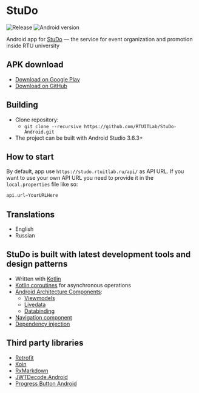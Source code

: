 # StuDo

![Release](https://img.shields.io/badge/Release-v0.2.0-informational.svg?style=flat)
![Android version](https://img.shields.io/badge/Android-7.0%2B-informational.svg)

Android app for [StuDo](https://studo.rtuitlab.ru) –– the service for event organization and promotion inside RTU university

## APK download
* [Download on Google Play](https://play.google.com/store/apps/details?id=ru.rtuitlab.studo)
* [Download on GitHub](https://github.com/RTUITLab/StuDo-Android/releases)

## Building
* Clone repository:
    * `git clone --recursive https://github.com/RTUITLab/StuDo-Android.git`
* The project can be built with Android Studio 3.6.3+

## How to start
By default, app use `https://studo.rtuitlab.ru/api/` as API URL. If you want to use your own API URL you need to provide it in the `local.properties` file like so:
```groovy
api.url=YourURLHere
```

## Translations
* English
* Russian

## StuDo is built with latest development tools and design patterns
* Written with [Kotlin](https://kotlinlang.org/)
* [Kotlin coroutines](https://kotlinlang.org/docs/reference/coroutines-overview.html) for asynchronous operations
* [Android Architecture Components](https://developer.android.com/topic/libraries/architecture):
    * [Viewmodels](https://developer.android.com/topic/libraries/architecture/viewmodel)
    * [Livedata](https://developer.android.com/topic/libraries/architecture/livedata)
    * [Databinding](https://developer.android.com/topic/libraries/data-binding)
* [Navigation component](https://developer.android.com/guide/navigation)
* [Dependency injection](https://developer.android.com/training/dependency-injection)

## Third party libraries
* [Retrofit](https://github.com/square/retrofit)
* [Koin](https://github.com/InsertKoinIO/koin)
* [RxMarkdown](https://github.com/yydcdut/RxMarkdown)
* [JWTDecode.Android](https://github.com/auth0/JWTDecode.Android)
* [Progress Button Android](https://github.com/razir/ProgressButton)